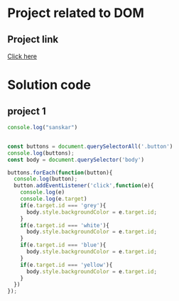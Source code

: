 # Project related to DOM

## Project link 
[Click here](https://stackblitz.com/edit/dom-project-chaiaurcode?file=index.html)

# Solution code

## project 1 

```javascript
console.log("sanskar")


const buttons = document.querySelectorAll('.button')
console.log(buttons);
const body = document.querySelector('body')

buttons.forEach(function(button){
  console.log(button);
  button.addEventListener('click',function(e){
    console.log(e)
    console.log(e.target)
    if(e.target.id === 'grey'){
      body.style.backgroundColor = e.target.id;
    }
    if(e.target.id === 'white'){
      body.style.backgroundColor = e.target.id;
    }
    if(e.target.id === 'blue'){
      body.style.backgroundColor = e.target.id;
    }
    if(e.target.id === 'yellow'){
      body.style.backgroundColor = e.target.id;
    }
  })
});

```

